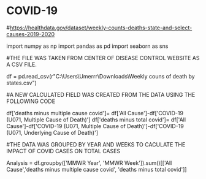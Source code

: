# COVID-19
#https://healthdata.gov/dataset/weekly-counts-deaths-state-and-select-causes-2019-2020

import numpy as np
import pandas as pd
import seaborn as sns

#THE FILE WAS TAKEN FROM CENTER OF DISEASE CONTROL WEBSITE AS A CSV FILE.  

df = pd.read_csv(r"C:\Users\Umerrr\Downloads\Weekly couns of death by states.csv")

#A NEW CALCULATED FIELD WAS CREATED FROM THE DATA USING THE FOLLOWING CODE

df['deaths minus multiple cause covid']= df['All Cause']-df['COVID-19 (U071, Multiple Cause of Death)']
df['deaths minus total covid']= df['All Cause']-df['COVID-19 (U071, Multiple Cause of Death)']-df['COVID-19 (U071, Underlying Cause of Death)']

#THE DATA WAS GROUPED BY YEAR AND WEEKS TO CACULATE THE IMPACT OF COVID CASES ON TOTAL CASES

Analysis = df.groupby(['MMWR Year', 'MMWR Week']).sum()[['All Cause','deaths minus multiple cause covid', 'deaths minus total covid']]




